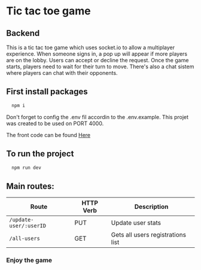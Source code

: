 # Tic tac toe game

## Backend

This is a tic tac toe game which uses socket.io to allow a multiplayer experience. When someone signs in, a pop up will appear if more players are on the lobby. Users can accept or decline the request. Once the game starts, players need to wait for their turn to move. There's also a chat sistem where players can chat with their opponents.

## First install packages

```bash
  npm i
```

Don't forget to config the .env fil accordin to the .env.example. This projet was created to be used on PORT 4000.

The front code can be found [Here](https://github.com/ZabdielSeg/tic-tac-toe-client)

## To run the project
```bash
  npm run dev
```
## Main routes:


|   Route   | HTTP Verb |   Description   |
|-----------|-----------|-----------------|
| `/update-user/:userID` |    PUT    | Update user stats|
| `/all-users` |    GET    | Gets all users registrations list|


### Enjoy the game
